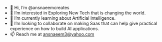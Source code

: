 - 👋 Hi, I’m @ansnaeemcreates 
- 👀 I’m interested in Exploring New Tech that is changing the world.
- 🌱 I’m currently learning about Artificial Intelligence.
- 💞️ I’m looking to collaborate on making Saas that can help give practical experience on how to build AI applications.
- 📫 Reach me at ansnaeem3@yahoo.com
  

<!---
ansnaeemcreates/ansnaeemcreates is a ✨ special ✨ repository because its `README.md` (this file) appears on your GitHub profile.
You can click the Preview link to take a look at your changes.
--->
